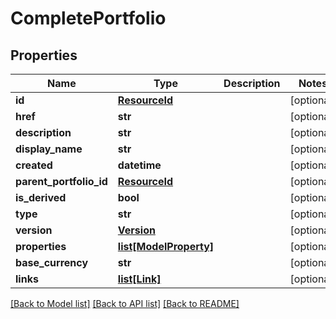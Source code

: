# CompletePortfolio

## Properties
Name | Type | Description | Notes
------------ | ------------- | ------------- | -------------
**id** | [**ResourceId**](ResourceId.md) |  | [optional] 
**href** | **str** |  | [optional] 
**description** | **str** |  | [optional] 
**display_name** | **str** |  | [optional] 
**created** | **datetime** |  | [optional] 
**parent_portfolio_id** | [**ResourceId**](ResourceId.md) |  | [optional] 
**is_derived** | **bool** |  | [optional] 
**type** | **str** |  | [optional] 
**version** | [**Version**](Version.md) |  | [optional] 
**properties** | [**list[ModelProperty]**](ModelProperty.md) |  | [optional] 
**base_currency** | **str** |  | [optional] 
**links** | [**list[Link]**](Link.md) |  | [optional] 

[[Back to Model list]](../README.md#documentation-for-models) [[Back to API list]](../README.md#documentation-for-api-endpoints) [[Back to README]](../README.md)


